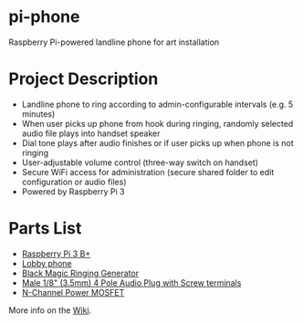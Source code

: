 # pi-phone
Raspberry Pi-powered landline phone for art installation

# Project Description
- Landline phone to ring according to admin-configurable intervals (e.g. 5 minutes)
- When user picks up phone from hook during ringing, randomly selected audio file plays into handset speaker
- Dial tone plays after audio finishes or if user picks up when phone is not ringing
- User-adjustable volume control (three-way switch on handset)
- Secure WiFi access for administration (secure shared folder to edit configuration or audio files)
- Powered by Raspberry Pi 3

# Parts List
- [Raspberry Pi 3 B+](https://www.raspberrypi.org/products/raspberry-pi-3-model-b-plus/)
- [Lobby phone](https://www.ebay.com/itm/312064869534)
- [Black Magic Ringing Generator](https://www.ebay.com/itm/122310636850)
- [Male 1/8" (3.5mm) 4 Pole Audio Plug with Screw terminals](https://tinkersphere.com/audio/2511-male-18-35mm-4-pole-audio-plug-with-screw-terminals.html)
- [N-Channel Power MOSFET](https://tinkersphere.com/power/434-n-channel-power-mosfet-30v-60a.html)


More info on the [Wiki](https://github.com/jonathanbfriedman/pi-phone/wiki).
